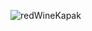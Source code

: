 ![redWineKapak](https://github.com/enesmanan/Patika-Veri-Bilimi/assets/88631980/97adf6e9-e4c9-44bd-92aa-02c4134039d9)


